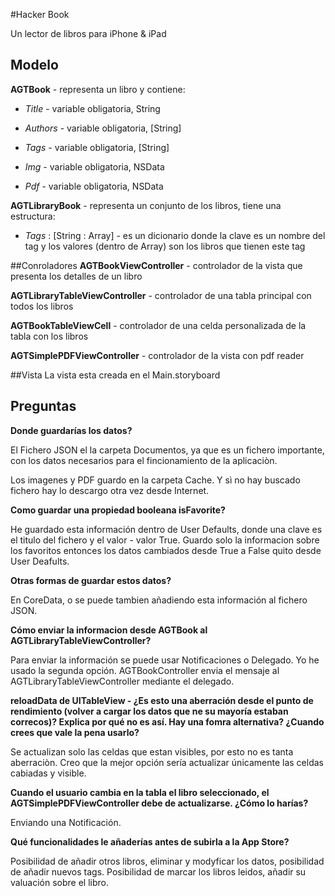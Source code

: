 #Hacker Book

Un lector de libros para iPhone & iPad


## Modelo
**AGTBook** - representa un libro y contiene:

- *Title* - variable obligatoria, String

- *Authors* - variable obligatoria, [String]

- *Tags* - variable obligatoria, [String]

- *Img* - variable obligatoria, NSData

- *Pdf* - variable obligatoria, NSData






**AGTLibraryBook** - representa un conjunto de los libros, tiene una estructura:

- *Tags* : [String : Array<AGTBook>] - es un dicionario donde la clave es un nombre del tag y los valores (dentro de Array) son los libros que tienen este tag 

##Conroladores
**AGTBookViewController** - controlador de la vista que presenta los detalles de un libro

**AGTLibraryTableViewController** - controlador de una tabla principal con todos los libros

**AGTBookTableViewCell** - controlador de una celda personalizada de la tabla con los libros

**AGTSimplePDFViewController** - controlador de la vista con pdf reader

##Vista
La vista esta creada en el Main.storyboard


## Preguntas
**Donde guardarías los datos?**

El Fichero JSON el la carpeta Documentos, ya que es un fichero importante, con los datos necesarios para el fincionamiento de la aplicaciòn.

Los imagenes y PDF guardo en la carpeta Cache. Y sì no hay buscado fichero hay lo descargo otra vez desde Internet.

**Como guardar una propiedad booleana isFavorite?**

He guardado esta información dentro de User Defaults, donde una clave es el titulo  del fichero y el valor - valor True. Guardo solo la informacion sobre los favoritos entonces los datos cambiados desde True a False quito desde User Deafults.

**Otras formas de guardar estos datos?**

En CoreData, o se puede tambien añadiendo esta información al fichero JSON.

**Cómo enviar la informacion desde AGTBook al AGTLibraryTableViewController?**

Para enviar la información se puede usar Notificaciones o Delegado. Yo he usado  la segunda opción. AGTBookController envia el mensaje al AGTLibraryTableViewController mediante el delegado.

**reloadData de UITableView - ¿Es esto una aberración desde el punto de rendimiento (volver a cargar los datos que ne su mayoría estaban correcos)? Explica por qué no es así. Hay una fomra alternativa? ¿Cuando crees que vale la pena usarlo?**

Se actualizan solo las celdas que estan visibles, por esto no es tanta aberraciòn. Creo que la mejor opción sería actualizar únicamente las celdas cabiadas y visible.

**Cuando el usuario cambia en la tabla el libro seleccionado, el AGTSimplePDFViewController debe de actualizarse. ¿Cómo lo harías?**

Enviando una Notificación.

**Qué funcionalidades le añaderías antes de subirla a la App Store?**

Posibilidad de añadir otros libros, eliminar y modyficar los datos, posibilidad de añadir nuevos tags. Posibilidad de marcar los libros leidos, añadir su valuación sobre el libro.